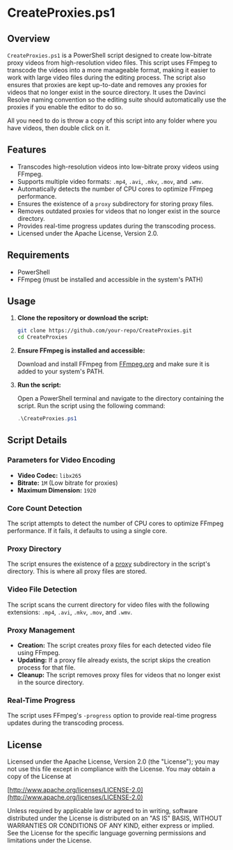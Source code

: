 # CreateProxies.ps1

## Overview

`CreateProxies.ps1` is a PowerShell script designed to create low-bitrate proxy videos from high-resolution video files. This script uses FFmpeg to transcode the videos into a more manageable format, making it easier to work with large video files during the editing process. The script also ensures that proxies are kept up-to-date and removes any proxies for videos that no longer exist in the source directory. It uses the Davinci Resolve naming convention so the editing suite should automatically use the proxies if you enable the editor to do so.

All you need to do is throw a copy of this script into any folder where you have videos, then double click on it. 

## Features

- Transcodes high-resolution videos into low-bitrate proxy videos using FFmpeg.
- Supports multiple video formats: `.mp4`, `.avi`, `.mkv`, `.mov`, and `.wmv`.
- Automatically detects the number of CPU cores to optimize FFmpeg performance.
- Ensures the existence of a `proxy` subdirectory for storing proxy files.
- Removes outdated proxies for videos that no longer exist in the source directory.
- Provides real-time progress updates during the transcoding process.
- Licensed under the Apache License, Version 2.0.

## Requirements

- PowerShell
- FFmpeg (must be installed and accessible in the system's PATH)

## Usage

1. **Clone the repository or download the script:**

    ```sh
    git clone https://github.com/your-repo/CreateProxies.git
    cd CreateProxies
    ```

2. **Ensure FFmpeg is installed and accessible:**

    Download and install FFmpeg from [FFmpeg.org](https://ffmpeg.org/download.html) and make sure it is added to your system's PATH.

3. **Run the script:**

    Open a PowerShell terminal and navigate to the directory containing the script. Run the script using the following command:

    ```powershell
    .\CreateProxies.ps1
    ```

## Script Details

### Parameters for Video Encoding

- **Video Codec:** `libx265`
- **Bitrate:** `1M` (Low bitrate for proxies)
- **Maximum Dimension:** `1920`

### Core Count Detection

The script attempts to detect the number of CPU cores to optimize FFmpeg performance. If it fails, it defaults to using a single core.

### Proxy Directory

The script ensures the existence of a [proxy](http://_vscodecontentref_/0) subdirectory in the script's directory. This is where all proxy files are stored.

### Video File Detection

The script scans the current directory for video files with the following extensions: `.mp4`, `.avi`, `.mkv`, `.mov`, and `.wmv`.

### Proxy Management

- **Creation:** The script creates proxy files for each detected video file using FFmpeg.
- **Updating:** If a proxy file already exists, the script skips the creation process for that file.
- **Cleanup:** The script removes proxy files for videos that no longer exist in the source directory.

### Real-Time Progress

The script uses FFmpeg's `-progress` option to provide real-time progress updates during the transcoding process.

## License

Licensed under the Apache License, Version 2.0 (the "License"); you may not use this file except in compliance with the License. You may obtain a copy of the License at

[http://www.apache.org/licenses/LICENSE-2.0](http://www.apache.org/licenses/LICENSE-2.0)

Unless required by applicable law or agreed to in writing, software distributed under the License is distributed on an "AS IS" BASIS, WITHOUT WARRANTIES OR CONDITIONS OF ANY KIND, either express or implied. See the License for the specific language governing permissions and limitations under the License.